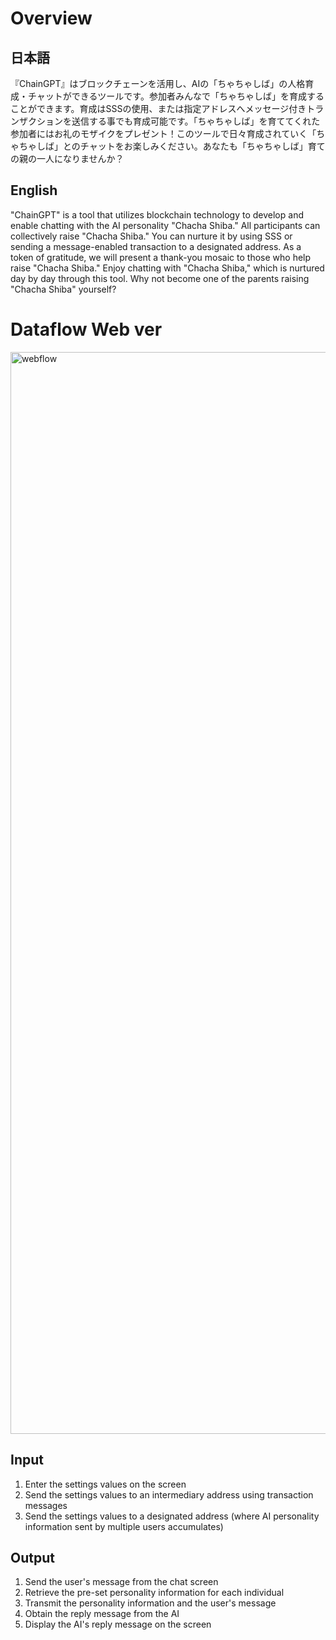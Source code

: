 # Overview
## 日本語
『ChainGPT』はブロックチェーンを活用し、AIの「ちゃちゃしば」の人格育成・チャットができるツールです。参加者みんなで「ちゃちゃしば」を育成することができます。育成はSSSの使用、または指定アドレスへメッセージ付きトランザクションを送信する事でも育成可能です。「ちゃちゃしば」を育ててくれた参加者にはお礼のモザイクをプレゼント！このツールで日々育成されていく「ちゃちゃしば」とのチャットをお楽しみください。あなたも「ちゃちゃしば」育ての親の一人になりませんか？
## English
"ChainGPT" is a tool that utilizes blockchain technology to develop and enable chatting with the AI personality "Chacha Shiba." All participants can collectively raise "Chacha Shiba." You can nurture it by using SSS or sending a message-enabled transaction to a designated address. As a token of gratitude, we will present a thank-you mosaic to those who help raise "Chacha Shiba." Enjoy chatting with "Chacha Shiba," which is nurtured day by day through this tool. Why not become one of the parents raising "Chacha Shiba" yourself?

# Dataflow Web ver
<img width="1731" alt="webflow" src="https://user-images.githubusercontent.com/14288406/229506535-fd63c6fe-e197-4b44-9e70-61267dacce57.png">

## Input
1. Enter the settings values on the screen
2. Send the settings values to an intermediary address using transaction messages
3. Send the settings values to a designated address (where AI personality information sent by multiple users accumulates)

## Output
1. Send the user's message from the chat screen
2. Retrieve the pre-set personality information for each individual
3. Transmit the personality information and the user's message
4. Obtain the reply message from the AI
5. Display the AI's reply message on the screen
